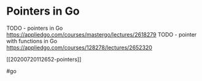 # Pointers in Go

TODO - pointers in Go https://appliedgo.com/courses/mastergo/lectures/2618279
TODO - pointer with functions in Go https://appliedgo.com/courses/128278/lectures/2652320

[[20200720112652-pointers]]

#go